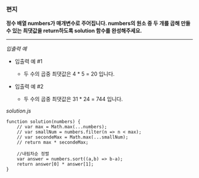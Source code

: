 ### 편지

**정수 배열 numbers가 매개변수로 주어집니다. numbers의 원소 중 두 개를 곱해 만들 수 있는 최댓값을 return하도록 solution 함수를 완성해주세요.**

---

_입출력 예_

- 입출력 예 #1

  - 두 수의 곱중 최댓값은 4 \* 5 = 20 입니다.

- 입출력 예 #2

  - 두 수의 곱중 최댓값은 31 \* 24 = 744 입니다.

_solution.js_

```
function solution(numbers) {
    // var max = Math.max(...numbers);
    // var smallNum = numbers.filter(n => n < max);
    // var secondeMax = Math.max(...smallNum);
    // return max * secondeMax;

    //내림차순 정렬
    var answer = numbers.sort((a,b) => b-a);
    return answer[0] * answer[1];
}
```
